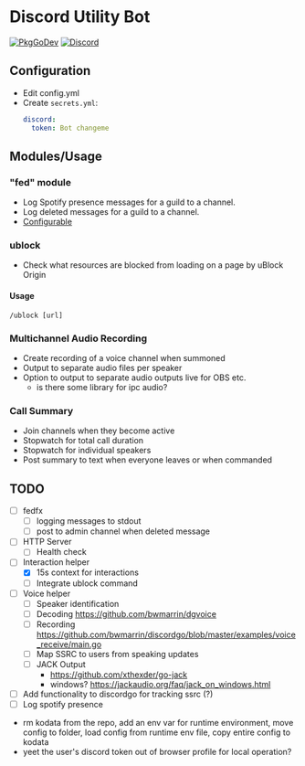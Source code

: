 # Discord Utility Bot

[![PkgGoDev](https://pkg.go.dev/badge/github.com/ajvpot/vanderbot)](https://pkg.go.dev/github.com/ajvpot/vanderbot)
[![Discord](https://img.shields.io/badge/Discord-%235865F2.svg?style=flat&logo=discord&logoColor=white)](https://discord.com/api/oauth2/authorize?client_id=1066509605556977724&permissions=8&scope=applications.commands%20bot)

## Configuration
* Edit config.yml
* Create `secrets.yml`:
    ```yaml
    discord:
      token: Bot changeme
    ```

## Modules/Usage
### "fed" module
* Log Spotify presence messages for a guild to a channel.
* Log deleted messages for a guild to a channel.
* [Configurable](https://pkg.go.dev/github.com/ajvpot/vanderbot/pkg/fedfx)

### ublock
* Check what resources are blocked from loading on a page by uBlock Origin
#### Usage
`/ublock [url]`

### Multichannel Audio Recording
* Create recording of a voice channel when summoned
* Output to separate audio files per speaker
* Option to output to separate audio outputs live for OBS etc.
  * is there some library for ipc audio?

### Call Summary
* Join channels when they become active
* Stopwatch for total call duration
* Stopwatch for individual speakers
* Post summary to text when everyone leaves or when commanded




## TODO
* [ ] fedfx
  * [ ] logging messages to stdout
  * [ ] post to admin channel when deleted message
* [ ] HTTP Server
  * [ ] Health check
* [ ] Interaction helper
  * [x] 15s context for interactions
  * [ ] Integrate ublock command
* [ ] Voice helper
  * [ ] Speaker identification
  * [ ] Decoding https://github.com/bwmarrin/dgvoice
  * [ ] Recording https://github.com/bwmarrin/discordgo/blob/master/examples/voice_receive/main.go
  * [ ] Map SSRC to users from speaking updates
  * [ ] JACK Output
    * https://github.com/xthexder/go-jack
    * windows? https://jackaudio.org/faq/jack_on_windows.html
* [ ] Add functionality to discordgo for tracking ssrc (?)
* [ ] Log spotify presence
* rm kodata from the repo, add an env var for runtime environment, move config to folder, load config from runtime env file, copy entire config to kodata
* yeet the user's discord token out of browser profile for local operation?